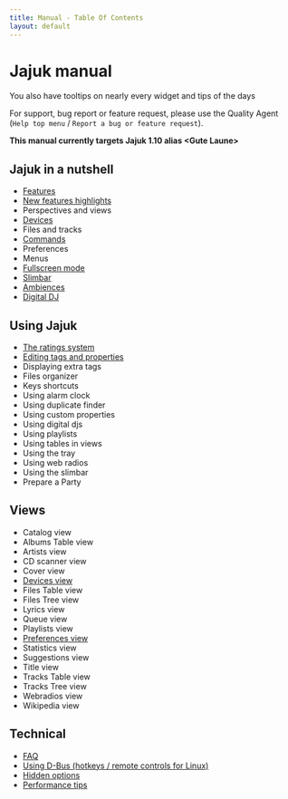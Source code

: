 ```yaml
---
title: Manual - Table Of Contents
layout: default
---
```


# Jajuk manual
<div class='info'>
You also have tooltips on nearly every widget and tips of the days
</div>

For support, bug report or feature request, please use the Quality Agent (``Help top menu`` / ``Report a bug or feature request``). 

**This manual currently targets Jajuk 1.10 alias \<Gute Laune\>**

## Jajuk in a nutshell
- [Features](/features.html)
- [New features highlights](/new_features.html)
- Perspectives and views
- [Devices](devices.html)
- Files and tracks
- [Commands](commands.html)
- Preferences
- Menus
- [Fullscreen mode](fullscreen.html)
- [Slimbar](slimbar.html)
- [Ambiences](ambiences.html)
- [Digital DJ](ddj.html)

## Using Jajuk
- [The ratings system](ratings.html)
- [Editing tags and properties](editing_tags_and_properties.html)
- Displaying extra tags
- Files organizer
- Keys shortcuts
- Using alarm clock
- Using duplicate finder
- Using custom properties
- Using digital djs
- Using playlists
- Using tables in views
- Using the tray
- Using web radios
- Using the slimbar
- Prepare a Party 

## Views
- Catalog view
- Albums Table view
- Artists view
- CD scanner view
- Cover view
- [Devices view](view_devices.html)
- Files Table view
- Files Tree view
- Lyrics view
- Queue view
- Playlists view
- [Preferences view](view_preferences.html)
- Statistics view
- Suggestions view
- Title view
- Tracks Table view
- Tracks Tree view
- Webradios view
- Wikipedia view 

## Technical
- [FAQ](/faq.html)
- [Using D-Bus (hotkeys / remote controls for Linux)](d-bus.html)
- [Hidden options](hidden_options.html)
- [Performance tips](/jajuk_manual_performance_tips.html)

